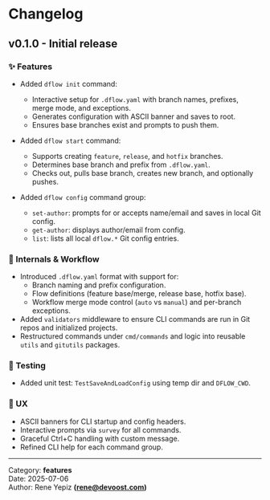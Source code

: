 # Changelog

## v0.1.0 - Initial release

### ✨ Features
- Added `dflow init` command:
  - Interactive setup for `.dflow.yaml` with branch names, prefixes, merge mode, and exceptions.
  - Generates configuration with ASCII banner and saves to root.
  - Ensures base branches exist and prompts to push them.

- Added `dflow start` command:
  - Supports creating `feature`, `release`, and `hotfix` branches.
  - Determines base branch and prefix from `.dflow.yaml`.
  - Checks out, pulls base branch, creates new branch, and optionally pushes.

- Added `dflow config` command group:
  - `set-author`: prompts for or accepts name/email and saves in local Git config.
  - `get-author`: displays author/email from config.
  - `list`: lists all local `dflow.*` Git config entries.

### 🧠 Internals & Workflow
- Introduced `.dflow.yaml` format with support for:
  - Branch naming and prefix configuration.
  - Flow definitions (feature base/merge, release base, hotfix base).
  - Workflow merge mode control (`auto` vs `manual`) and per-branch exceptions.
- Added `validators` middleware to ensure CLI commands are run in Git repos and initialized projects.
- Restructured commands under `cmd/commands` and logic into reusable `utils` and `gitutils` packages.

### 🧪 Testing
- Added unit test: `TestSaveAndLoadConfig` using temp dir and `DFLOW_CWD`.

### 💄 UX
- ASCII banners for CLI startup and config headers.
- Interactive prompts via `survey` for all commands.
- Graceful Ctrl+C handling with custom message.
- Refined CLI help for each command group.

---

Category: **features**  
Date: 2025-07-06  
Author: Rene Yepiz **(rene@devoost.com)**
